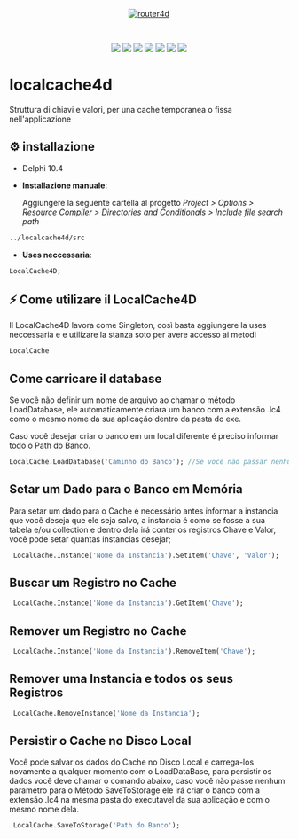 <p align="center">
  <a href="https://github.com/bittencourtthulio/localcache4d/blob/main/assets/logo.fw.png">
    <img alt="router4d" src="https://github.com/bittencourtthulio/localcache4d/blob/main/assets/logo.fw.png">
  </a>  
</p>
<br>
<p align="center">
  <img src="https://img.shields.io/github/v/release/bittencourtthulio/localcache4d?style=flat-square">
  <img src="https://img.shields.io/github/stars/bittencourtthulio/localcache4d?style=flat-square">
  <img src="https://img.shields.io/github/forks/bittencourtthulio/localcache4d?style=flat-square">
  <img src="https://img.shields.io/github/contributors/bittencourtthulio/localcache4d?color=orange&style=flat-square">
  <img src="https://tokei.rs/b1/github/bittencourtthulio/localcache4d?color=red&category=lines">
  <img src="https://tokei.rs/b1/github/bittencourtthulio/localcache4d?color=green&category=code">
  <img src="https://tokei.rs/b1/github/bittencourtthulio/localcache4d?color=yellow&category=files">
</p>

# localcache4d

Struttura di chiavi e valori, per una cache temporanea o fissa nell'applicazione

## ⚙️ installazione

* Delphi 10.4

* **Installazione manuale**:

   Aggiungere la seguente cartella al progetto *Project > Options > Resource Compiler > Directories and Conditionals > Include file search path*

```pascal
../localcache4d/src
```

* **Uses neccessaria**:
```pascal
LocalCache4D;
```

## ⚡️ Come utilizare il LocalCache4D

Il LocalCache4D lavora come Singleton, così basta aggiungere la uses neccessaria e e utilizare la stanza soto per avere accesso ai metodi

```pascal
LocalCache
```

## Come carricare il database

Se você não definir um nome de arquivo ao chamar o método LoadDatabase, ele automaticamente criara um banco com a extensão .lc4 como o mesmo nome da sua aplicação dentro da pasta do exe. 

Caso você desejar criar o banco em um local diferente é preciso informar todo o Path do Banco.

```pascal
LocalCache.LoadDatabase('Caminho do Banco'); //Se você não passar nenhum parametro ele cria o banco na mesma pasta da aplicação
```

## Setar um Dado para o Banco em Memória

Para setar um dado para o Cache é necessário antes informar a instancia que você deseja que ele seja salvo, a instancia é como se fosse a sua tabela e/ou collection e dentro dela irá conter os registros Chave e Valor, você pode setar quantas instancias desejar;

```pascal
 LocalCache.Instance('Nome da Instancia').SetItem('Chave', 'Valor');
 ```
 
 ## Buscar um Registro no Cache

```pascal
 LocalCache.Instance('Nome da Instancia').GetItem('Chave');
 ```
 
 ## Remover um Registro no Cache

```pascal
 LocalCache.Instance('Nome da Instancia').RemoveItem('Chave');
 ```
 
 ## Remover uma Instancia e todos os seus Registros

```pascal
 LocalCache.RemoveInstance('Nome da Instancia');
 ```
 
  ## Persistir o Cache no Disco Local

Você pode salvar os dados do Cache no Disco Local e carrega-los novamente a qualquer momento com o LoadDataBase, para persistir os dados você deve chamar o comando abaixo, caso você não passe nenhum parametro para o Método SaveToStorage ele irá criar o banco com a extensão .lc4 na mesma pasta do executavel da sua aplicação e com o mesmo nome dela.

```pascal
 LocalCache.SaveToStorage('Path do Banco');
 ```
 
 
